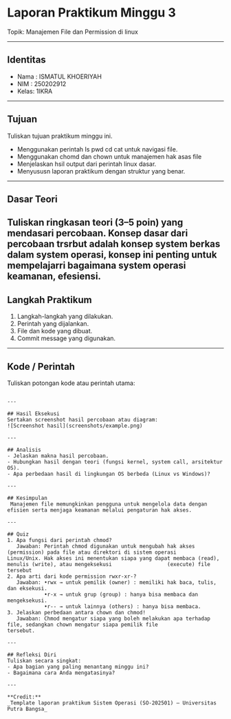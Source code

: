 
# Laporan Praktikum Minggu 3
Topik: Manajemen File dan Permission di linux

---

## Identitas
- Nama : ISMATUL KHOERIYAH
- NIM  : 250202912 
- Kelas: 1IKRA

---

## Tujuan
Tuliskan tujuan praktikum minggu ini.  
- Menggunakan perintah Is pwd cd cat untuk navigasi file.
- Menggunakan chomd dan chown untuk manajemen hak asas file
- Menjelaskan hsil output dari perintah linux dasar.
- Menyususn laporan praktikum dengan struktur yang benar.
---

## Dasar Teori
Tuliskan ringkasan teori (3–5 poin) yang mendasari percobaan.
  Konsep dasar dari percobaan trsrbut adalah konsep system berkas dalam system operasi, konsep ini penting untuk mempelajarri bagaimana system operasi keamanan, efesiensi.
---

## Langkah Praktikum
1. Langkah-langkah yang dilakukan.  
2. Perintah yang dijalankan.  
3. File dan kode yang dibuat.  
4. Commit message yang digunakan.

---

## Kode / Perintah
Tuliskan potongan kode atau perintah utama:

```

---

## Hasil Eksekusi
Sertakan screenshot hasil percobaan atau diagram:
![Screenshot hasil](screenshots/example.png)

---

## Analisis
- Jelaskan makna hasil percobaan.  
- Hubungkan hasil dengan teori (fungsi kernel, system call, arsitektur OS).  
- Apa perbedaan hasil di lingkungan OS berbeda (Linux vs Windows)?  

---

## Kesimpulan
 Manajemen file memungkinkan pengguna untuk mengelola data dengan efisien serta menjaga keamanan melalui pengaturan hak akses.

---

## Quiz
1. Apa fungsi dari perintah chmod?  
   Jawaban: Perintah chmod digunakan untuk mengubah hak akses (permission) pada file atau direktori di sistem operasi                 Linux/Unix. Hak akses ini menentukan siapa yang dapat membaca (read), menulis (write), atau mengeksekusi                  (execute) file tersebut
2. Apa arti dari kode permission rwxr-xr-?
   Jawaban: •rwx → untuk pemilik (owner) : memiliki hak baca, tulis, dan eksekusi.
            •r-x → untuk grup (group) : hanya bisa membaca dan mengeksekusi.
            •r-- → untuk lainnya (others) : hanya bisa membaca.
3. Jelaskan perbedaan antara chown dan chmod!
   Jawaban: Chmod mengatur siapa yang boleh melakukan apa terhadap file, sedangkan chown mengatur siapa pemilik file                  tersebut.

---

## Refleksi Diri
Tuliskan secara singkat:
- Apa bagian yang paling menantang minggu ini?  
- Bagaimana cara Anda mengatasinya?  

---

**Credit:**  
_Template laporan praktikum Sistem Operasi (SO-202501) – Universitas Putra Bangsa_
